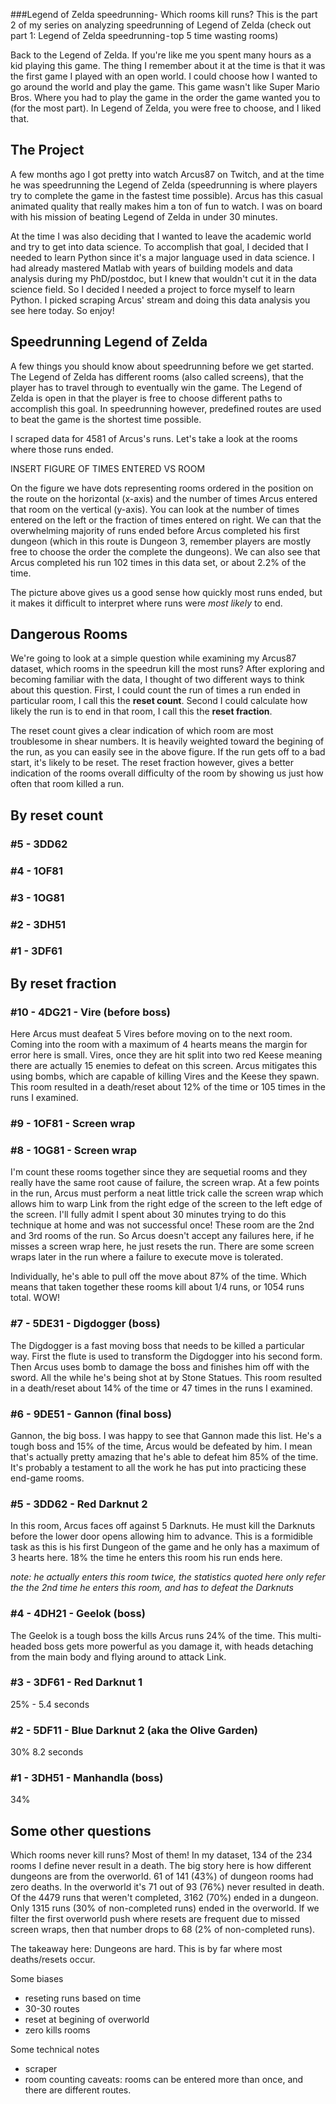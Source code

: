 ###Legend of Zelda speedrunning-  Which rooms kill runs?
This is the part 2 of my series on analyzing speedrunning of Legend of Zelda  (check out part 1: Legend of Zelda speedrunning - top 5 time wasting rooms)

Back to the Legend of Zelda.  If you're like me you spent many hours as a kid playing this game.  The thing I remember about it at the time is that it was the first game I played with an open world.  I could choose how I wanted to go around the world and play the game.  This game wasn't like Super Mario Bros. Where you had to play the game in the order the game wanted you to (for the most part). In Legend of Zelda, you were free to choose, and I liked that.

## The Project

A few months ago I got pretty into watch Arcus87 on Twitch, and at the time he was speedrunning the Legend of Zelda (speedrunning is where players try to complete the game in the fastest time possible).  Arcus has this casual animated quality that really makes him a ton of fun to watch.  I was on board with his mission of beating Legend of Zelda in under 30 minutes. 

At the time I was also deciding that I wanted to leave the academic world and try to get into data science.  To accomplish that goal, I decided that I needed to learn Python since it's a major language used in data science.  I had already mastered Matlab with years of building models and data analysis during my PhD/postdoc, but I knew that wouldn't cut it in the data science field.  So I decided I needed a project to force myself to learn Python.  I picked scraping Arcus' stream and doing this data analysis you see here today.  So enjoy!

## Speedrunning Legend of Zelda

A few things you should know about speedrunning before we get started.  The Legend of Zelda has different rooms (also called screens), that the player has to travel through to eventually win the game.  The Legend of Zelda is open in that the player is free to choose different paths to accomplish this goal.  In speedrunning however, predefined routes are used to beat the game is the shortest time possible.  

I scraped data for 4581 of Arcus's runs.  Let's take a look at the rooms where those runs ended.

INSERT FIGURE OF TIMES ENTERED VS ROOM

On the figure we have dots representing rooms ordered in the position on the route on the horizontal (x-axis) and the number of times Arcus entered that room on the vertical (y-axis). You can look at the number of times entered on the left or the fraction of times entered on right.  We can that the overwhelming majority of runs ended before Arcus completed his first dungeon (which in this route is Dungeon 3, remember players are mostly free to choose the order the complete the dungeons).  We can also see that Arcus completed his run 102 times in this data set, or about 2.2% of the time.  

The picture above gives us a good sense how quickly most runs ended, but it makes it difficult to interpret where runs were *most likely* to end.

## Dangerous Rooms

We're going to look at a simple question while examining my Arcus87 dataset, which rooms in the speedrun kill the most runs?  After exploring and becoming familiar with the data, I thought of two different ways to think about this question. First, I could count the run of times a run ended in particular room, I call this the **reset count**. Second I could calculate how likely the run is to end in that room, I call this the **reset fraction**.

The reset count gives a clear indication of which room are most troublesome in shear numbers.  It is heavily weighted toward the begining of the run, as you can easily see in the above figure.  If the run gets off to a bad start, it's likely to be reset.  The reset fraction however, gives a better indication of the rooms overall difficulty of the room by showing us just how often that room killed a run.

## By reset count
### #5 - 3DD62
### #4 - 1OF81
### #3 - 1OG81
### #2 - 3DH51
### #1 - 3DF61

## By reset fraction
### #10 - 4DG21 - Vire (before boss)
Here Arcus must deafeat 5 Vires before moving on to the next room.  Coming into the room with a maximum of 4 hearts means the margin for error here is small.  Vires, once they are hit split into two red Keese meaning there are actually 15 enemies to defeat on this screen.  Arcus mitigates this using bombs, which are capable of killing Vires and the Keese they spawn.  This room resulted in a death/reset about 12% of the time or 105 times in the runs I examined.

### #9 - 1OF81 - Screen wrap
### #8 - 1OG81 - Screen wrap

I'm count these rooms together since they are sequetial rooms and they really have the same root cause of failure, the screen wrap.  At a few points in the run, Arcus must perform a neat little trick calle the screen wrap which allows him to warp Link from the right edge of the screen to the left edge of the screen.  I'll fully admit I spent about 30 minutes trying to do this technique at home and was not successful once!  These room are the 2nd and 3rd rooms of the run.  So Arcus doesn't accept any failures here, if he misses a screen wrap here, he just resets the run.  There are some screen wraps later in the run where a failure to execute move is tolerated.  

Individually, he's able to pull off the move about 87% of the time.  Which means that taken together these rooms kill about 1/4 runs, or 1054 runs total.  WOW!

### #7 - 5DE31 - Digdogger (boss)
The Digdogger is a fast moving boss that needs to be killed a particular way.  First the flute is used to transform the Digdogger into his second form.  Then Arcus uses bomb to damage the boss and finishes him off with the sword.  All the while he's being shot at by Stone Statues.  This room resulted in a death/reset about 14% of the time or 47 times in the runs I examined.

### #6 - 9DE51 - Gannon (final boss)
Gannon, the big boss.  I was happy to see that Gannon made this list.  He's a tough boss and 15% of the time, Arcus would be defeated by him.  I mean that's actually pretty amazing that he's able to defeat him 85% of the time.  It's probably a testament to all the work he has put into practicing these end-game rooms.

### #5 - 3DD62 - Red Darknut 2 
In this room, Arcus faces off against 5 Darknuts.  He must kill the Darknuts before the lower door opens allowing him to advance. This is a formidible task as this is his first Dungeon of the game and he only has a maximum of 3 hearts here.  18% the time he enters this room his run ends here.  

*note: he actually enters this room twice, the statistics quoted here only refer the the 2nd time he enters this room, and has to defeat the Darknuts*

### #4 - 4DH21 - Geelok (boss)
The Geelok is a tough boss the kills Arcus runs 24% of the time.  This multi-headed boss gets more powerful as you damage it, with heads detaching from the main body and flying around to attack Link.  

### #3 - 3DF61 - Red Darknut 1
25% - 5.4 seconds


### #2 - 5DF11 - Blue Darknut 2 (aka the Olive Garden)
30% 8.2 seconds
### #1 - 3DH51 - Manhandla (boss)
34% 

## Some other questions
Which rooms never kill runs?  Most of them! In my dataset, 134 of the 234 rooms I define never result in a death.  The big story here is how different dungeons are from the overworld.  61 of 141 (43%) of dungeon rooms had zero deaths.  In the overworld it's 71 out of 93 (76%) never resulted in death.  Of the 4479 runs that weren't completed, 3162 (70%) ended in a dungeon.  Only 1315 runs (30% of non-completed runs) ended in the overworld.  If we filter the first overworld push where resets are frequent due to missed screen wraps, then that number drops to 68 (2% of non-completed runs).  

The takeaway here: Dungeons are hard. This is by far where most deaths/resets occur.


Some biases
- reseting runs based on time
- 30-30 routes
- reset at begining of overworld
- zero kills rooms

Some technical notes
- scraper
- room counting caveats: rooms can be entered more than once, and there are different routes.